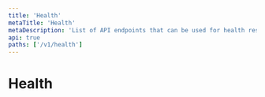 ```yaml
---
title: 'Health'
metaTitle: 'Health'
metaDescription: 'List of API endpoints that can be used for health resource operations'
api: true
paths: ['/v1/health']
---
```


# Health
